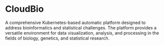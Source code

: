 # CloudBio
A comprehensive Kubernetes-based automatic platform designed to address bioinformatics and statistical challenges. The platform provides a versatile environment for data visualization, analysis, and processing in the fields of biology, genetics, and statistical research.
